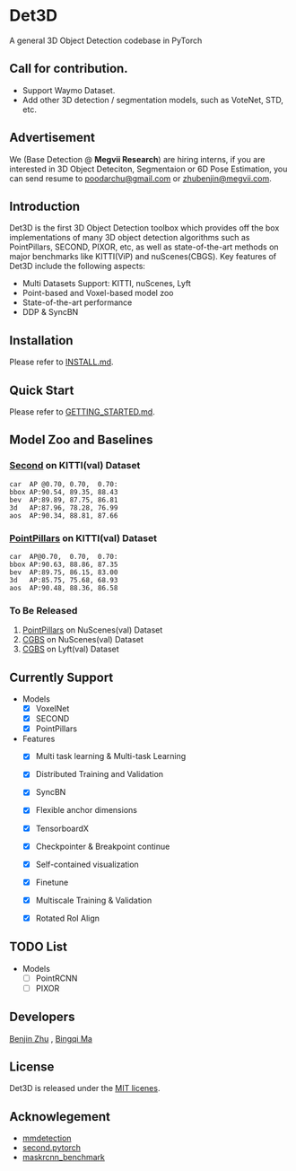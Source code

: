 # Det3D

A general 3D Object Detection codebase in PyTorch

## Call for contribution.
* Support Waymo Dataset.
* Add other 3D detection / segmentation models, such as VoteNet, STD, etc.

## Advertisement
We (Base Detection @ **Megvii Research**) are hiring interns, if you are interested in 3D Object Deteciton, Segmentaion or 6D Pose Estimation, you can send resume to poodarchu@gmail.com or zhubenjin@megvii.com.

## Introduction

Det3D is the first 3D Object Detection toolbox which provides off the box implementations of many 3D object detection algorithms such as PointPillars, SECOND, PIXOR, etc, as well as state-of-the-art methods on major benchmarks like KITTI(ViP) and nuScenes(CBGS). Key features of Det3D include the following aspects:

* Multi Datasets Support: KITTI, nuScenes, Lyft
* Point-based and Voxel-based model zoo
* State-of-the-art performance
* DDP & SyncBN


## Installation

Please refer to [INSTALL.md](INSTALL.md).

## Quick Start

Please refer to [GETTING_STARTED.md](GETTING_STARTED.md).

## Model Zoo and Baselines

### [Second](examples/second/configs/kitti_car_vfev3_spmiddlefhd_rpn1_mghead_syncbn.py) on KITTI(val) Dataset

```
car  AP @0.70, 0.70,  0.70:
bbox AP:90.54, 89.35, 88.43
bev  AP:89.89, 87.75, 86.81
3d   AP:87.96, 78.28, 76.99
aos  AP:90.34, 88.81, 87.66
```

### [PointPillars](examples/point_pillars/configs/kitti_point_pillars_mghead_syncbn.py) on KITTI(val) Dataset

```	
car  AP@0.70,  0.70,  0.70:
bbox AP:90.63, 88.86, 87.35
bev  AP:89.75, 86.15, 83.00
3d   AP:85.75, 75.68, 68.93
aos  AP:90.48, 88.36, 86.58
```

### To Be Released

1. [PointPillars](examples/point_pillars/configs/nusc_all_point_pillars_mghead_syncbn.py) on NuScenes(val) Dataset
2. [CGBS](examples/cbgs/configs/nusc_all_vfev3_spmiddleresnetfhd_rpn2_mghead_syncbn.py) on NuScenes(val) Dataset
3. [CGBS](examples/cbgs/configs/lyft_all_vfev3_spmiddleresnetfhd_rpn2_mghead_syncbn.py) on Lyft(val) Dataset

## Currently Support

* Models
  - [x] VoxelNet
  - [x] SECOND
  - [x] PointPillars
* Features
    - [x] Multi task learning & Multi-task Learning
    - [x] Distributed Training and Validation
    - [x] SyncBN
    - [x] Flexible anchor dimensions
    - [x] TensorboardX
    - [x] Checkpointer & Breakpoint continue
    - [x] Self-contained visualization
    - [x] Finetune
    - [x] Multiscale Training & Validation
    - [x] Rotated RoI Align


## TODO List
* Models
  - [ ] PointRCNN
  - [ ] PIXOR

## Developers

[Benjin Zhu](https://github.com/poodarchu/) , [Bingqi Ma](https://github.com/a157801)

## License

Det3D is released under the [MIT licenes](LICENES).

## Acknowlegement

* [mmdetection](https://github.com/open-mmlab/mmdetection)
* [second.pytorch](https://github.com/traveller59/second.pytorch)
* [maskrcnn_benchmark](https://github.com/facebookresearch/maskrcnn-benchmark)
